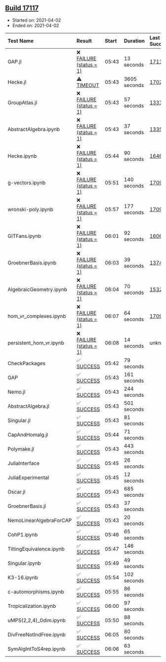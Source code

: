 ## [Build 17117](https://oscarci.mathematik.uni-kl.de/job/oscar/17117/)

* Started on: 2021-04-02
* Ended on: 2021-04-02

| Test Name    | Result | Start | Duration | Last Success | First Failure |
|:-------------|:-------|:------|:---------|:-------------|:--------------|
| GAP.jl | ❌ [FAILURE (status = 1)](https://oscarci.mathematik.uni-kl.de/job/oscar/17117/artifact/logs/build-17117/GAP.jl.log) | 05:43 | 13 seconds | [17116](https://oscarci.mathematik.uni-kl.de/job/oscar/17116/) | [17117](https://oscarci.mathematik.uni-kl.de/job/oscar/17117/) |
| Hecke.jl | ⚠ [TIMEOUT](https://oscarci.mathematik.uni-kl.de/job/oscar/17117/artifact/logs/build-17117/Hecke.jl.log) | 05:43 | 3605 seconds | [17022](https://oscarci.mathematik.uni-kl.de/job/oscar/17022/) | [17023](https://oscarci.mathematik.uni-kl.de/job/oscar/17023/) |
| GroupAtlas.jl | ❌ [FAILURE (status = 1)](https://oscarci.mathematik.uni-kl.de/job/oscar/17117/artifact/logs/build-17117/GroupAtlas.jl.log) | 05:43 | 57 seconds | [13311](https://oscarci.mathematik.uni-kl.de/job/oscar/13311/) | [13312](https://oscarci.mathematik.uni-kl.de/job/oscar/13312/) |
| AbstractAlgebra.ipynb | ❌ [FAILURE (status = 1)](https://oscarci.mathematik.uni-kl.de/job/oscar/17117/artifact/logs/build-17117/AbstractAlgebra.ipynb.log) | 05:43 | 37 seconds | [13355](https://oscarci.mathematik.uni-kl.de/job/oscar/13355/) | [13356](https://oscarci.mathematik.uni-kl.de/job/oscar/13356/) |
| Hecke.ipynb | ❌ [FAILURE (status = 1)](https://oscarci.mathematik.uni-kl.de/job/oscar/17117/artifact/logs/build-17117/Hecke.ipynb.log) | 05:44 | 90 seconds | [16463](https://oscarci.mathematik.uni-kl.de/job/oscar/16463/) | [16464](https://oscarci.mathematik.uni-kl.de/job/oscar/16464/) |
| g-vectors.ipynb | ❌ [FAILURE (status = 1)](https://oscarci.mathematik.uni-kl.de/job/oscar/17117/artifact/logs/build-17117/g-vectors.ipynb.log) | 05:51 | 140 seconds | [17099](https://oscarci.mathematik.uni-kl.de/job/oscar/17099/) | [17100](https://oscarci.mathematik.uni-kl.de/job/oscar/17100/) |
| wronski-poly.ipynb | ❌ [FAILURE (status = 1)](https://oscarci.mathematik.uni-kl.de/job/oscar/17117/artifact/logs/build-17117/wronski-poly.ipynb.log) | 05:57 | 177 seconds | [17098](https://oscarci.mathematik.uni-kl.de/job/oscar/17098/) | [17099](https://oscarci.mathematik.uni-kl.de/job/oscar/17099/) |
| GITFans.ipynb | ❌ [FAILURE (status = 1)](https://oscarci.mathematik.uni-kl.de/job/oscar/17117/artifact/logs/build-17117/GITFans.ipynb.log) | 06:01 | 92 seconds | [16068](https://oscarci.mathematik.uni-kl.de/job/oscar/16068/) | [16069](https://oscarci.mathematik.uni-kl.de/job/oscar/16069/) |
| GroebnerBasis.ipynb | ❌ [FAILURE (status = 1)](https://oscarci.mathematik.uni-kl.de/job/oscar/17117/artifact/logs/build-17117/GroebnerBasis.ipynb.log) | 06:03 | 39 seconds | [13748](https://oscarci.mathematik.uni-kl.de/job/oscar/13748/) | [13749](https://oscarci.mathematik.uni-kl.de/job/oscar/13749/) |
| AlgebraicGeometry.ipynb | ❌ [FAILURE (status = 1)](https://oscarci.mathematik.uni-kl.de/job/oscar/17117/artifact/logs/build-17117/AlgebraicGeometry.ipynb.log) | 06:04 | 70 seconds | [15322](https://oscarci.mathematik.uni-kl.de/job/oscar/15322/) | [15323](https://oscarci.mathematik.uni-kl.de/job/oscar/15323/) |
| hom_vr_complexes.ipynb | ❌ [FAILURE (status = 1)](https://oscarci.mathematik.uni-kl.de/job/oscar/17117/artifact/logs/build-17117/hom_vr_complexes.ipynb.log) | 06:07 | 64 seconds | [17099](https://oscarci.mathematik.uni-kl.de/job/oscar/17099/) | [17100](https://oscarci.mathematik.uni-kl.de/job/oscar/17100/) |
| persistent_hom_vr.ipynb | ❌ [FAILURE (status = 1)](https://oscarci.mathematik.uni-kl.de/job/oscar/17117/artifact/logs/build-17117/persistent_hom_vr.ipynb.log) | 06:08 | 14 seconds | unknown | unknown |
| CheckPackages | ✅ [SUCCESS](https://oscarci.mathematik.uni-kl.de/job/oscar/17117/artifact/logs/build-17117/CheckPackages.log) | 05:42 | 79 seconds |  |  |
| GAP | ✅ [SUCCESS](https://oscarci.mathematik.uni-kl.de/job/oscar/17117/artifact/logs/build-17117/GAP.log) | 05:43 | 161 seconds |  |  |
| Nemo.jl | ✅ [SUCCESS](https://oscarci.mathematik.uni-kl.de/job/oscar/17117/artifact/logs/build-17117/Nemo.jl.log) | 05:43 | 244 seconds |  |  |
| AbstractAlgebra.jl | ✅ [SUCCESS](https://oscarci.mathematik.uni-kl.de/job/oscar/17117/artifact/logs/build-17117/AbstractAlgebra.jl.log) | 05:43 | 501 seconds |  |  |
| Singular.jl | ✅ [SUCCESS](https://oscarci.mathematik.uni-kl.de/job/oscar/17117/artifact/logs/build-17117/Singular.jl.log) | 05:43 | 81 seconds |  |  |
| CapAndHomalg.jl | ✅ [SUCCESS](https://oscarci.mathematik.uni-kl.de/job/oscar/17117/artifact/logs/build-17117/CapAndHomalg.jl.log) | 05:44 | 71 seconds |  |  |
| Polymake.jl | ✅ [SUCCESS](https://oscarci.mathematik.uni-kl.de/job/oscar/17117/artifact/logs/build-17117/Polymake.jl.log) | 05:43 | 443 seconds |  |  |
| JuliaInterface | ✅ [SUCCESS](https://oscarci.mathematik.uni-kl.de/job/oscar/17117/artifact/logs/build-17117/JuliaInterface.log) | 05:45 | 26 seconds |  |  |
| JuliaExperimental | ✅ [SUCCESS](https://oscarci.mathematik.uni-kl.de/job/oscar/17117/artifact/logs/build-17117/JuliaExperimental.log) | 05:45 | 12 seconds |  |  |
| Oscar.jl | ✅ [SUCCESS](https://oscarci.mathematik.uni-kl.de/job/oscar/17117/artifact/logs/build-17117/Oscar.jl.log) | 05:43 | 685 seconds |  |  |
| GroebnerBasis.jl | ✅ [SUCCESS](https://oscarci.mathematik.uni-kl.de/job/oscar/17117/artifact/logs/build-17117/GroebnerBasis.jl.log) | 05:43 | 37 seconds |  |  |
| NemoLinearAlgebraForCAP | ✅ [SUCCESS](https://oscarci.mathematik.uni-kl.de/job/oscar/17117/artifact/logs/build-17117/NemoLinearAlgebraForCAP.log) | 05:43 | 20 seconds |  |  |
| CohP1.ipynb | ✅ [SUCCESS](https://oscarci.mathematik.uni-kl.de/job/oscar/17117/artifact/logs/build-17117/CohP1.ipynb.log) | 05:46 | 65 seconds |  |  |
| TiltingEquivalence.ipynb | ✅ [SUCCESS](https://oscarci.mathematik.uni-kl.de/job/oscar/17117/artifact/logs/build-17117/TiltingEquivalence.ipynb.log) | 05:47 | 146 seconds |  |  |
| Singular.ipynb | ✅ [SUCCESS](https://oscarci.mathematik.uni-kl.de/job/oscar/17117/artifact/logs/build-17117/Singular.ipynb.log) | 05:49 | 49 seconds |  |  |
| K3-16.ipynb | ✅ [SUCCESS](https://oscarci.mathematik.uni-kl.de/job/oscar/17117/artifact/logs/build-17117/K3-16.ipynb.log) | 05:54 | 102 seconds |  |  |
| c-automorphisms.ipynb | ✅ [SUCCESS](https://oscarci.mathematik.uni-kl.de/job/oscar/17117/artifact/logs/build-17117/c-automorphisms.ipynb.log) | 05:55 | 86 seconds |  |  |
| Tropicalization.ipynb | ✅ [SUCCESS](https://oscarci.mathematik.uni-kl.de/job/oscar/17117/artifact/logs/build-17117/Tropicalization.ipynb.log) | 06:00 | 97 seconds |  |  |
| uMPS(2,2,4)_0dim.ipynb | ✅ [SUCCESS](https://oscarci.mathematik.uni-kl.de/job/oscar/17117/artifact/logs/build-17117/uMPS-2-2-4-_0dim.ipynb.log) | 05:50 | 88 seconds |  |  |
| DivFreeNotIndFree.ipynb | ✅ [SUCCESS](https://oscarci.mathematik.uni-kl.de/job/oscar/17117/artifact/logs/build-17117/DivFreeNotIndFree.ipynb.log) | 06:05 | 80 seconds |  |  |
| SymAlgIntToS4rep.ipynb | ✅ [SUCCESS](https://oscarci.mathematik.uni-kl.de/job/oscar/17117/artifact/logs/build-17117/SymAlgIntToS4rep.ipynb.log) | 06:06 | 63 seconds |  |  |
